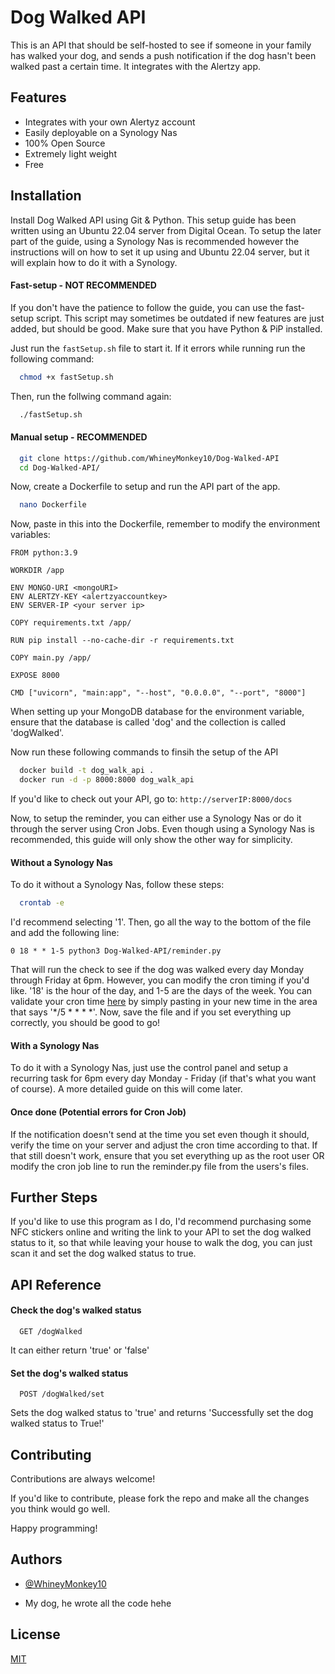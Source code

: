 # Dog Walked API

This is an API that should be self-hosted to see if someone in your family has walked your dog, and sends a push notification if the dog hasn't been walked past a certain time. It integrates with the Alertzy app.

## Features

- Integrates with your own Alertyz account
- Easily deployable on a Synology Nas
- 100% Open Source
- Extremely light weight
- Free


## Installation

Install Dog Walked API using Git & Python. This setup guide has been written using an Ubuntu 22.04 server from Digital Ocean. To setup the later part of the guide, using a Synology Nas is recommended however the instructions will on how to set it up using and Ubuntu 22.04 server, but it will explain how to do it with a Synology.

#### Fast-setup - **NOT RECOMMENDED**

If you don't have the patience to follow the guide, you can use the fast-setup script. This script may sometimes be outdated if new features are just added, but should be good. Make sure that you have Python & PiP installed.

Just run the ```fastSetup.sh``` file to start it. If it errors while running run the following command:

```bash
  chmod +x fastSetup.sh
```

Then, run the follwing command again:
```bash
  ./fastSetup.sh
  ```

#### Manual setup - **RECOMMENDED**


```bash
  git clone https://github.com/WhineyMonkey10/Dog-Walked-API
  cd Dog-Walked-API/
```

Now, create a Dockerfile to setup and run the API part of the app.

```bash
  nano Dockerfile
```

Now, paste in this into the Dockerfile, remember to modify the environment variables:

```
FROM python:3.9

WORKDIR /app

ENV MONGO-URI <mongoURI>
ENV ALERTZY-KEY <alertzyaccountkey>
ENV SERVER-IP <your server ip>

COPY requirements.txt /app/

RUN pip install --no-cache-dir -r requirements.txt

COPY main.py /app/

EXPOSE 8000

CMD ["uvicorn", "main:app", "--host", "0.0.0.0", "--port", "8000"]
```

When setting up your MongoDB database for the environment variable, ensure that the database is called 'dog' and the collection is called 'dogWalked'.

Now run these following commands to finsih the setup of the API

```bash
  docker build -t dog_walk_api .
  docker run -d -p 8000:8000 dog_walk_api
```

If you'd like to check out your API, go to: ```http://serverIP:8000/docs```

Now, to setup the reminder, you can either use a Synology Nas or do it through the server using Cron Jobs. Even though using a Synology Nas is recommended, this guide will only show the other way for simplicity.

#### Without a Synology Nas

To do it without a Synology Nas, follow these steps:

```bash
  crontab -e
```
I'd recommend selecting '1'. Then, go all the way to the bottom of the file and add the following line:

```0 18 * * 1-5 python3 Dog-Walked-API/reminder.py```

That will run the check to see if the dog was walked every day Monday through Friday at 6pm. However, you can modify the cron timing if you'd like. '18' is the hour of the day, and 1-5 are the days of the week. You can validate your cron time [here](https://crontab.cronhub.io/) by simply pasting in your new time in the area that says '*/5 * * * *'. Now, save the file and if you set everything up correctly, you should be good to go!

#### With a Synology Nas

To do it with a Synology Nas, just use the control panel and setup a recurring task for 6pm every day Monday - Friday (if that's what you want of course). A more detailed guide on this will come later.

#### Once done (Potential errors for Cron Job)

If the notification doesn't send at the time you set even though it should, verify the time on your server and adjust the cron time according to that. If that still doesn't work, ensure that you set everything up as the root user OR modify the cron job line to run the reminder.py file from the users's files.

## Further Steps

If you'd like to use this program as I do, I'd recommend purchasing some NFC stickers online and writing the link to your API to set the dog walked status to it, so that while leaving your house to walk the dog, you can just scan it and set the dog walked status to true.
## API Reference

#### Check the dog's walked status

```http
  GET /dogWalked
```

It can either return 'true' or 'false'


#### Set the dog's walked status

```http
  POST /dogWalked/set
```

Sets the dog walked status to 'true' and returns 'Successfully set the dog walked status to True!'

## Contributing

Contributions are always welcome!

If you'd like to contribute, please fork the repo and make all the changes you think would go well.

Happy programming!

## Authors

- [@WhineyMonkey10](https://www.github.com/whineymonkey10)

- My dog, he wrote all the code hehe
## License

[MIT](https://choosealicense.com/licenses/mit/)

